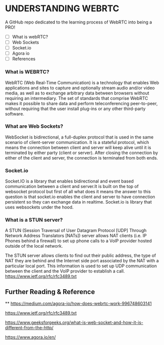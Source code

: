 # UNDERSTANDING WEBRTC
A GitHub repo dedicated to the learning process of WebRTC into being a PRO!
- [ ] What is webRTC?
- [ ] Web Sockets
- [ ] Socket.io
- [ ] Agora io
- [ ] References

### What is WEBRTC?
WebRTC (Web Real-Time Communication) is a technology that enables Web applications and sites to capture and optionally stream audio and/or video media, as well as to exchange arbitrary data between browsers without requiring an intermediary. The set of standards that comprise WebRTC makes it possible to share data and perform teleconferencing peer-to-peer, without requiring that the user install plug-ins or any other third-party software.

### What are Web Sockets?
WebSocket is bidirectional, a full-duplex protocol that is used in the same scenario of client-server communication. It is a stateful protocol, which means the connection between client and server will keep alive until it is terminated by either party (client or server). After closing the connection by either of the client and server, the connection is terminated from both ends. 

### Socket.io
Socket.IO is a library that enables bidirectional and event based communication between a client and server.It is built on the top of websocket protocol but first of all what does it means the answer to this question is that socket.io enables the client and server to have connection persistent so they can exchange data in realtime.  Socket.io is library that uses websockets under the hood.

### What is a STUN server?
A STUN (Session Traversal of User Datagram Protocol [UDP] Through Network Address Translators [NATs]) server allows NAT clients (i.e. IP Phones behind a firewall) to set up phone calls to a VoIP provider hosted outside of the local network.

The STUN server allows clients to find out their public address, the type of NAT they are behind and the Internet side port associated by the NAT with a particular local port. This information is used to set up UDP communication between the client and the VoIP provider to establish a call. https://www.ietf.org/rfc/rfc3489.txt


## Further Reading & Reference

 ** https://medium.com/agora-io/how-does-webrtc-work-996748603141

https://www.ietf.org/rfc/rfc3489.txt

https://www.geeksforgeeks.org/what-is-web-socket-and-how-it-is-different-from-the-http/

https://www.agora.io/en/
